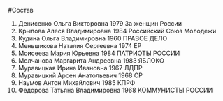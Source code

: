 #Состав
1. Денисенко Ольга Викторовна 1979 За женщин России
2. Крылова Алеся Владимировна 1984 Российский Союз Молодежи
3. Кудина Ольга Владимировна 1960 ПРАВОЕ ДЕЛО
4. Меньшикова Наталия Сергеевна 1974 ЕР
5. Моисеева Мария Юрьевна 1984 ПАТРИОТЫ РОССИИ
6. Молчанова Маргарита Андреевна 1983 ЯБЛОКО
7. Муравицкая Ирина Ивановна 1967 ЛДПР
8. Муравицкий Арсен Анатольевич 1968 СР
9. Наумов Антон Михайлович 1985 КПРФ
10. Федорова Татьяна Владимировна 1968 КОММУНИСТЫ РОССИИ
